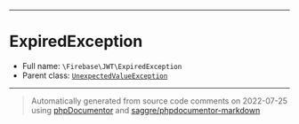 ***

# ExpiredException





* Full name: `\Firebase\JWT\ExpiredException`
* Parent class: [`UnexpectedValueException`](../../UnexpectedValueException.md)






***
> Automatically generated from source code comments on 2022-07-25 using [phpDocumentor](http://www.phpdoc.org/) and [saggre/phpdocumentor-markdown](https://github.com/Saggre/phpDocumentor-markdown)

